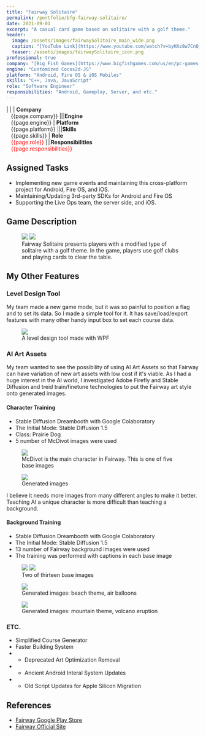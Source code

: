 ```yaml
---
title: "Fairway Solitaire"
permalink: /portfolio/bfg-fairway-solitaire/
date: 2021-09-01
excerpt: "A casual card game based on solitaire with a golf theme."
header:
  image: /assets/images/fairwaySolitaire_main_wide.png
  caption: "[YouTube Link](https://www.youtube.com/watch?v=byKKz8w7CnQ)"
  teaser: /assets/images/fairwaySolitaire_icon.png
professional: true
company: "[Big Fish Games](https://www.bigfishgames.com/us/en/pc-games.html)"
engine: "Customized Cocos2d-JS"
platform: "Android, Fire OS & iOS Mobiles"
skills: "C++, Java, JavaScript"
role: "Software Engineer"
responsibilities: "Android, Gameplay, Server, and etc."
---
```


| |
| **Company**<br>&nbsp;&nbsp;&nbsp;{{page.company}}								|||**Engine**<br>&nbsp;&nbsp;&nbsp;{{page.engine}}
| **Platform**<br>&nbsp;&nbsp;&nbsp;{{page.platform}}							|||**Skills**<br>&nbsp;&nbsp;&nbsp;{{page.skills}}
| **Role**<br>&nbsp;&nbsp;&nbsp;<span style="color:red">{{page.role}}</span>	|||**Responsibilities**<br>&nbsp;&nbsp;&nbsp;<span style="color:red">{{page.responsibilities}}</span>

## Assigned Tasks
 - Implementing new game events and maintaining this cross-platform project for Android, Fire OS, and iOS.
 - Maintaining/Updating 3rd-party SDKs for Android and Fire OS
 - Supporting the Live Ops team, the server side, and iOS.

## Game Description
<figure class="half">
	<img src="/assets/images/fairwaySolitaire_desc_1.png">
	<img src="/assets/images/fairwaySolitaire_desc_2.png">
	<figcaption>Fairway Solitaire presents players with a modified type of solitaire with a golf theme. In the game, players use golf clubs and playing cards to clear the table.</figcaption>
</figure>

## My Other Features

### Level Design Tool
My team made a new game mode, but it was so painful to position a flag and to set its data. So I made a simple tool for it. It has save/load/export features with many other handy input box to set each course data.

<figure>
  <img src="/assets/images/fairwaySolitaire_tool_1.png">
  <figcaption>A level design tool made with WPF</figcaption>
</figure>

### AI Art Assets

My team wanted to see the possibility of using AI Art Assets so that Fairway can have variation of new art assets with low cost if it's viable. As I had a huge interest in the AI world, I investigated Adobe Firefly and Stable Diffusion and treid train/finetune technologies to put the Fairway art style onto generated images.

#### Character Training
- Stable Diffusion Dreambooth with Google Colaboratory
- The Initial Mode: Stable Diffusion 1.5
- Class: Prairie Dog
- 5 number of McDivot images were used

<figure>
  <img src="/assets/images/fairwaySolitaire_McDivot_ref_1.png">
  <figcaption>McDivot is the main character in Fairway. This is one of five base images</figcaption>
</figure>

<figure>
  <img src="/assets/images/fairwaySolitaire_McDivot_gen_1.png">
  <figcaption>Generated images</figcaption>
</figure>

I believe it needs more images from many different angles to make it better. Teaching AI a unique character is more difficult than teaching a background.

#### Background Training
- Stable Diffusion Dreambooth with Google Colaboratory
- The Initial Mode: Stable Diffusion 1.5
- 13 number of Fairway background images were used
- The training was performed with captions in each base image

<figure class="half">
	<img src="/assets/images/fairwaySolitaire_beach_ref_1.jpg">
	<img src="/assets/images/fairwaySolitaire_mountain_ref_1.jpg">
	<figcaption>Two of thirteen base images</figcaption>
</figure>

<figure>
  <img src="/assets/images/fairwaySolitaire_beach_gen_1.png">
  <figcaption>Generated images: beach theme, air balloons</figcaption>
</figure>

<figure>
  <img src="/assets/images/fairwaySolitaire_mountain_gen_1_vol.png">
  <figcaption>Generated images: mountain theme, volcano eruption</figcaption>
</figure>

### ETC.
- Simplified Course Generator
- Faster Building System
- - Deprecated Art Optimization Removal
- - Ancient Android Interal System Updates
- - Old Script Updates for Apple Silicon Migration

## References
 - [Fairway Google Play Store](https://play.google.com/store/apps/details?id=com.bigfishgames.fairwaysolitaireuniversalf2pgoogle&hl=en_US&gl=US)
 - [Fairway Official Site](https://www.bigfishgames.com/us/en/company/fairway-solitaire.html)
 